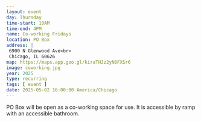 ```yaml
---
layout: event
day: Thursday
time-start: 10AM
time-end: 4PM
name: Co-working Fridays
location: PO Box
address: |
 6900 N Glenwood Ave<br>
 Chicago, IL 60626
map: https://maps.app.goo.gl/kiraTHJz2yN8FXSr6
image: coworking.jpg
year: 2025
type: recurring
tags: [ event ]
date: 2025-05-02 16:00:00 America/Chicago
---
```

PO Box will be open as a co-working space for use. It is accessible by ramp with an accessible bathroom.